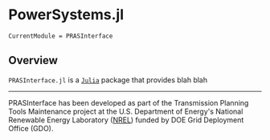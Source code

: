 # PowerSystems.jl

```@meta
CurrentModule = PRASInterface
```

## Overview

`PRASInterface.jl` is a [`Julia`](http://www.julialang.org) package that provides blah blah

------------
PRASInterface has been developed as part of the Transmission Planning Tools Maintenance project at the U.S. Department of Energy's National Renewable Energy
Laboratory ([NREL](https://www.nrel.gov/)) funded by DOE Grid Deployment Office (GDO).
